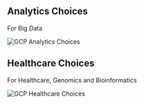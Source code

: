 ## Analytics Choices

For Big Data

![GCP Analytics Choices](https://github.com/lynnlangit/gcp-essentials/blob/master/7_sample_data/images/analytics-choices.png)

## Healthcare Choices

For Healthcare, Genomics and Bioinformatics

![GCP Healthcare Choices](https://github.com/lynnlangit/gcp-essentials/blob/master/7_sample_data/images/healthcare-choices.png)

